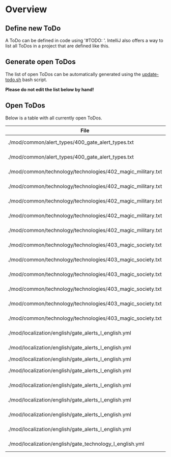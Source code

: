 # Overview

## Define new ToDo

A ToDo can be defined in code using '#TODO: <text>'.
IntelliJ also offers a way to list all ToDos in a project that are defined like this.

## Generate open ToDos

The list of open ToDos can be automatically generated using the [update-todo.sh](../script/update-todo.sh) bash script.

**Please do not edit the list below by hand!**

## Open ToDos

Below is a table with all currently open ToDos.

[//]: # (TODO-START)

| File | Line | ToDo |
| ---- | ---- | ---- |
| ./mod/common/alert_types/400_gate_alert_types.txt | 80 |  Remove this debug check for expedition_alert |
| ./mod/common/alert_types/400_gate_alert_types.txt | 95 |  Remove this debug check for expedition_alert |
| ./mod/common/technology/technologies/402_magic_military.txt | 114 |  Create icon for gate_commando_thaumaturgy |
| ./mod/common/technology/technologies/402_magic_military.txt | 47 |  Create icon for gate_arcane_warfare_doctrine |
| ./mod/common/technology/technologies/402_magic_military.txt | 64 |  Create icon for gate_mana_weaponization |
| ./mod/common/technology/technologies/402_magic_military.txt | 81 |  Create icon for gate_shadow_infiltration_tactics |
| ./mod/common/technology/technologies/402_magic_military.txt | 97 |  Create icon for gate_runic_armor_forging |
| ./mod/common/technology/technologies/403_magic_society.txt | 186 |  Create icon for arcane_infrastructure |
| ./mod/common/technology/technologies/403_magic_society.txt | 210 |  Create icon for ethereal_messaging |
| ./mod/common/technology/technologies/403_magic_society.txt | 259 |  Create icon for mana_linked_education |
| ./mod/common/technology/technologies/403_magic_society.txt | 280 |  Create icon for thaumaturgic_courts |
| ./mod/common/technology/technologies/403_magic_society.txt | 300 |  Create icon for soulbound_currency |
| ./mod/common/technology/technologies/403_magic_society.txt | 94 |  Implement gate_expeditions technology |
| ./mod/localization/english/gate_alerts_l_english.yml | 25 |  Write alert_expedition_alert_name |
| ./mod/localization/english/gate_alerts_l_english.yml | 26 |  Write alert_expedition_alert_desc |
| ./mod/localization/english/gate_alerts_l_english.yml | 27 |  Write alert_expedition_alert_hint |
| ./mod/localization/english/gate_alerts_l_english.yml | 29 |  Write expedition_alert_setting_name |
| ./mod/localization/english/gate_alerts_l_english.yml | 30 |  Write alert_gate_space_alert_name |
| ./mod/localization/english/gate_alerts_l_english.yml | 31 |  Write alert_gate_space_alert_desc |
| ./mod/localization/english/gate_alerts_l_english.yml | 32 |  Write alert_gate_space_alert_hint |
| ./mod/localization/english/gate_alerts_l_english.yml | 34 |  Write gate_space_alert_setting_name |
| ./mod/localization/english/gate_technology_l_english.yml | 45 |  Write description for gnomish_support_desc |

[//]: # (TODO-END)